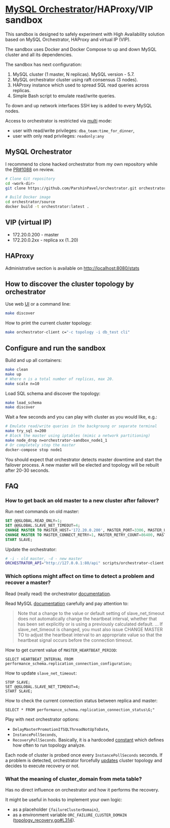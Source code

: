 # [MySQL Orchestrator](https://github.com/github/orchestrator)/HAProxy/VIP sandbox

This sandbox is designed to safely experiment with High Availability solution based on MySQL Orchestrator, HAProxy 
and virtual IP (VIP).

The sandbox uses Docker and Docker Compose to up and down MySQL cluster and all its dependencies.

The sandbox has next configuration:

  1. MySQL cluster (1 master, N replicas). MySQL version - 5.7.
  2. MySQL orchestrator cluster using raft consensus (3 nodes). 
  3. HAProxy instance which used to spread SQL read queries across replicas.
  4. Simple Bash script to emulate read/write queries.

To down and up network interfaces SSH key is added to every MySQL nodes.  

Access to orchestrator is restricted via [multi](https://github.com/openark/orchestrator/blob/master/docs/security.md) mode:

- user with read/write privileges: `dba_team:time_for_dinner`,
- user with only read privileges: `readonly:any`

## MySQL Orchestrator

I recommend to clone hacked orchestrator from my own repository while the [PR#1088](https://github.com/openark/orchestrator/pull/1088) on review. 

```bash
# Clone Git repository
cd <work-dir>
git clone https://github.com/ParshinPavel/orchestrator.git orchestrator/source

# Build Docker image
cd orchestrator/source
docker build -t orchestrator:latest .
```

## VIP (virtual IP)

- 172.20.0.200 - master
- 172.20.0.2xx - replica xx (1..20)

## HAProxy

Administrative section is available on [http://localhost:8080/stats](http://localhost:8080/stats)

## How to discover the cluster topology by orchestrator

Use web [UI](http://localhost:80) or a command line:

```bash
make discover
```

How to print the current cluster topology:

```bash
make orchestrator-client c="-c topology -i db_test cli"
```

## Configure and run the sandbox

Build and up all containers:

```bash
make clean
make up
# Where n is a total number of replicas, max 20.
make scale n=10
```

Load SQL schema and discover the topology:

```bash
make load_schema
make discover
```

Wait a few seconds and you can play with cluster as you would like, e.g.:

```bash
# Emulate read/write queries in the backgroung or separate terminal 
make try_sql n=200
# Block the master using iptables (mimic a network partitioning)
make node_drop n=orchestrator-sandbox_node1_1
# Or completely stop the master
docker-compose stop node1
```

You should expect that orchestrator detects master downtime and start the failover process. 
A new master will be elected and topology will be rebuilt after 20-30 seconds.

## FAQ

### How to get back an old master to a new cluster after failover?

Run next commands on old master:

```sql
SET @@GLOBAL.READ_ONLY=1;
SET @@GLOBAL.SLAVE_NET_TIMEOUT=4; 
CHANGE MASTER TO MASTER_HOST='172.20.0.200', MASTER_PORT=3306, MASTER_USER='repl', MASTER_PASSWORD='repl', MASTER_AUTO_POSITION=1;
CHANGE MASTER TO MASTER_CONNECT_RETRY=1, MASTER_RETRY_COUNT=86400, MASTER_HEARTBEAT_PERIOD=2;
START SLAVE;
```

Update the orchestrator:

```bash
# -i - old master, -d - new master
ORCHESTRATOR_API="http://127.0.0.1:80/api" scripts/orchestrator-client -b "dba_team:time_for_dinner" -c relocate -i 172.20.0.11 -d 172.20.0.12
```

### Which options might affect on time to detect a problem and recover a master?

Read (really read) the orchestrator [documentation](https://github.com/github/orchestrator/blob/master/docs/configuration-failure-detection.md#mysql-configuration).

Read MySQL [documentation](https://dev.mysql.com/doc/refman/5.7/en/change-master-to.html) carefully and pay attention to:

> Note that a change to the value or default setting of slave_net_timeout does not automatically change the heartbeat interval, 
> whether that has been set explicitly or is using a previously calculated default. ... 
> If slave_net_timeout is changed, you must also issue CHANGE MASTER TO to adjust the heartbeat interval 
> to an appropriate value so that the heartbeat signal occurs before the connection timeout.

How to get current value of `MASTER_HEARTBEAT_PERIOD`:

```mysql
SELECT HEARTBEAT_INTERVAL FROM performance_schema.replication_connection_configuration;
```

How to update `slave_net_timeout`:

```mysql
STOP SLAVE; 
SET @@GLOBAL.SLAVE_NET_TIMEOUT=4; 
START SLAVE;
```

How to check the current connection status between replica and master:

```mysql
SELECT * FROM performance_schema.replication_connection_status\G;"
```

Play with next orchestrator options:

 - `DelayMasterPromotionIfSQLThreadNotUpToDate`,
 - `InstancePollSeconds`,
 - `RecoveryPollSeconds`. Basically, it is a hardcoded [constant]((https://github.com/github/orchestrator/blob/548265494b3107ca2581d6ccee059e062a759b77/go/config/config.go#L45)) which defines how often to run topology analyze.

Each node of cluster is probed once every `InstancePollSeconds` seconds. 
If a problem is detected, orchestrator forcefully [updates](https://github.com/github/orchestrator/blob/548265494b3107ca2581d6ccee059e062a759b77/go/logic/topology_recovery.go#L1409) 
cluster topology and decides to execute recovery or not.

### What the meaning of cluster_domain from meta table?

Has no direct influence on orchestrator and how it performs the recovery. 

It might be useful in hooks to implement your own logic: 

 - as a placeholder `{failureClusterDomain}`,
 - as a environment variable `ORC_FAILURE_CLUSTER_DOMAIN` ([topology_recovery.go#L314](https://github.com/github/orchestrator/blob/548265494b3107ca2581d6ccee059e062a759b77/go/logic/topology_recovery.go#L314)).
